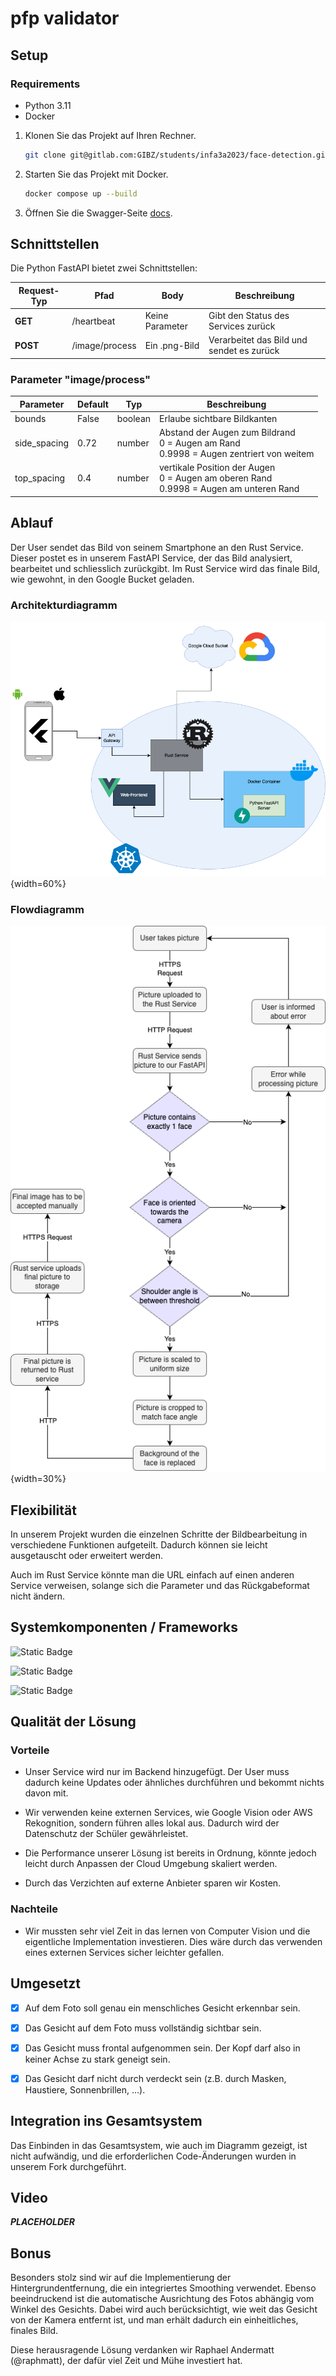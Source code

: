 # pfp validator

## Setup

### Requirements

- Python 3.11
- Docker 

1. Klonen Sie das Projekt auf Ihren Rechner.

    ```bash
    git clone git@gitlab.com:GIBZ/students/infa3a2023/face-detection.git
    ```

2. Starten Sie das Projekt mit Docker.

    ```bash
    docker compose up --build
    ```

3. Öffnen Sie die Swagger-Seite [docs](http://localhost:8000/docs).


## Schnittstellen

Die Python FastAPI bietet zwei Schnittstellen:

| Request-Typ | Pfad       | Body     | Beschreibung |
|-------------|--------------------|------------------|----------------------------------------|
| **GET**     | /heartbeat         | Keine Parameter  | Gibt den Status des Services zurück    |
| **POST**    | /image/process     | Ein .png-Bild    | Verarbeitet das Bild und sendet es zurück|

### Parameter "image/process"

| Parameter | Default | Typ | Beschreibung |
| ------ | ------ | ------ | ------ |
| bounds | False | boolean | Erlaube sichtbare Bildkanten |
| side_spacing | 0.72 | number | Abstand der Augen zum Bildrand <br> 0 = Augen am Rand <br> 0.9998 = Augen zentriert von weitem |
| top_spacing | 0.4 | number | vertikale Position der Augen <br> 0 = Augen am oberen Rand <br> 0.9998 = Augen am unteren Rand|

## Ablauf

Der User sendet das Bild von seinem Smartphone an den Rust Service. Dieser postet es in unserem FastAPI Service, der das Bild analysiert, bearbeitet und schliesslich zurückgibt. Im Rust Service wird das finale Bild, wie gewohnt, in den Google Bucket geladen.

### Architekturdiagramm

![img](./files/ArchitectureDiagram.png){width=60%}

### Flowdiagramm

![img](./files/FlowDiagram.png){width=30%}

## Flexibilität

In unserem Projekt wurden die einzelnen Schritte der Bildbearbeitung in verschiedene Funktionen aufgeteilt. Dadurch können sie leicht ausgetauscht oder erweitert werden. 

Auch im Rust Service könnte man die URL einfach auf einen anderen Service verweisen, solange sich die Parameter und das Rückgabeformat nicht ändern.

## Systemkomponenten / Frameworks


![Static Badge](https://img.shields.io/badge/Mediapipe-0.10.8-lightblue?logo=google)

![Static Badge](https://img.shields.io/badge/dlib-19.24.2-green?logo=dlib)

![Static Badge](https://img.shields.io/badge/FastAPI-0.105.0-darkgreen?logo=fastapi)


## Qualität der Lösung

### Vorteile

- Unser Service wird nur im Backend hinzugefügt. Der User muss dadurch keine Updates oder ähnliches durchführen und bekommt nichts davon mit.

- Wir verwenden keine externen Services, wie Google Vision oder AWS Rekognition, sondern führen alles lokal aus. Dadurch wird der Datenschutz der Schüler gewährleistet.

- Die Performance unserer Lösung ist bereits in Ordnung, könnte jedoch leicht durch Anpassen der Cloud Umgebung skaliert werden.

- Durch das Verzichten auf externe Anbieter sparen wir Kosten.


### Nachteile

- Wir mussten sehr viel Zeit in das lernen von Computer Vision und die eigentliche Implementation investieren. Dies wäre durch das verwenden eines externen Services sicher leichter gefallen.

## Umgesetzt

- [x] Auf dem Foto soll genau ein menschliches Gesicht erkennbar sein.
- [x] Das Gesicht auf dem Foto muss vollständig sichtbar sein.
- [x] Das Gesicht muss frontal aufgenommen sein. Der Kopf darf also in keiner Achse zu stark geneigt sein.
- [x] Das Gesicht darf nicht durch verdeckt sein (z.B. durch Masken, Haustiere, Sonnenbrillen, ...).


## Integration ins Gesamtsystem

Das Einbinden in das Gesamtsystem, wie auch im Diagramm gezeigt, ist nicht aufwändig, und die erforderlichen Code-Änderungen wurden in unserem Fork durchgeführt.

## Video

_**PLACEHOLDER**_

## Bonus

Besonders stolz sind wir auf die Implementierung der Hintergrundentfernung, die ein integriertes Smoothing verwendet. Ebenso beeindruckend ist die automatische Ausrichtung des Fotos abhängig vom Winkel des Gesichts. Dabei wird auch berücksichtigt, wie weit das Gesicht von der Kamera entfernt ist, und man erhält dadurch ein einheitliches, finales Bild.

Diese herausragende Lösung verdanken wir Raphael Andermatt (@raphmatt), der dafür viel Zeit und Mühe investiert hat.
